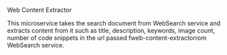 Web Content Extractor

This microservice takes the search document from WebSearch service and extracts content from it such as title, description, keywords, image count, number of code snippets in the url passed fweb-content-extractorrom WebSearch service. 